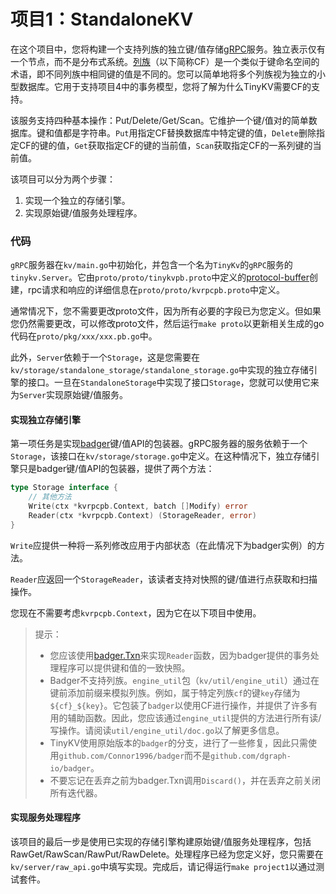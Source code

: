 # 项目1：StandaloneKV

在这个项目中，您将构建一个支持列族的独立键/值存储[gRPC](https://grpc.io/docs/guides/)服务。独立表示仅有一个节点，而不是分布式系统。[列族](https://en.wikipedia.org/wiki/Standard_column_family)（以下简称CF）是一个类似于键命名空间的术语，即不同列族中相同键的值是不同的。您可以简单地将多个列族视为独立的小型数据库。它用于支持项目4中的事务模型，您将了解为什么TinyKV需要CF的支持。

该服务支持四种基本操作：Put/Delete/Get/Scan。它维护一个键/值对的简单数据库。键和值都是字符串。`Put`用指定CF替换数据库中特定键的值，`Delete`删除指定CF的键的值，`Get`获取指定CF的键的当前值，`Scan`获取指定CF的一系列键的当前值。

该项目可以分为两个步骤：

1. 实现一个独立的存储引擎。
2. 实现原始键/值服务处理程序。

### 代码

`gRPC`服务器在`kv/main.go`中初始化，并包含一个名为`TinyKv`的`gRPC`服务的`tinykv.Server`。它由`proto/proto/tinykvpb.proto`中定义的[protocol-buffer](https://developers.google.com/protocol-buffers)创建，rpc请求和响应的详细信息在`proto/proto/kvrpcpb.proto`中定义。

通常情况下，您不需要更改proto文件，因为所有必要的字段已为您定义。但如果您仍然需要更改，可以修改proto文件，然后运行`make proto`以更新相关生成的go代码在`proto/pkg/xxx/xxx.pb.go`中。

此外，`Server`依赖于一个`Storage`，这是您需要在`kv/storage/standalone_storage/standalone_storage.go`中实现的独立存储引擎的接口。一旦在`StandaloneStorage`中实现了接口`Storage`，您就可以使用它来为`Server`实现原始键/值服务。

#### 实现独立存储引擎

第一项任务是实现[badger](https://github.com/dgraph-io/badger)键/值API的包装器。gRPC服务器的服务依赖于一个`Storage`，该接口在`kv/storage/storage.go`中定义。在这种情况下，独立存储引擎只是badger键/值API的包装器，提供了两个方法：

```go
type Storage interface {
    // 其他方法
    Write(ctx *kvrpcpb.Context, batch []Modify) error
    Reader(ctx *kvrpcpb.Context) (StorageReader, error)
}
```

`Write`应提供一种将一系列修改应用于内部状态（在此情况下为badger实例）的方法。

`Reader`应返回一个`StorageReader`，该读者支持对快照的键/值进行点获取和扫描操作。

您现在不需要考虑`kvrpcpb.Context`，因为它在以下项目中使用。

> 提示：
>
> - 您应该使用[badger.Txn](https://godoc.org/github.com/dgraph-io/badger#Txn)来实现`Reader`函数，因为badger提供的事务处理程序可以提供键和值的一致快照。
> - Badger不支持列族。`engine_util`包（`kv/util/engine_util`）通过在键前添加前缀来模拟列族。例如，属于特定列族`cf`的键`key`存储为`${cf}_${key}`。它包装了`badger`以使用CF进行操作，并提供了许多有用的辅助函数。因此，您应该通过`engine_util`提供的方法进行所有读/写操作。请阅读`util/engine_util/doc.go`以了解更多信息。
> - TinyKV使用原始版本的`badger`的分支，进行了一些修复，因此只需使用`github.com/Connor1996/badger`而不是`github.com/dgraph-io/badger`。
> - 不要忘记在丢弃之前为badger.Txn调用`Discard()`，并在丢弃之前关闭所有迭代器。

#### 实现服务处理程序

该项目的最后一步是使用已实现的存储引擎构建原始键/值服务处理程序，包括RawGet/RawScan/RawPut/RawDelete。处理程序已经为您定义好，您只需要在`kv/server/raw_api.go`中填写实现。完成后，请记得运行`make project1`以通过测试套件。